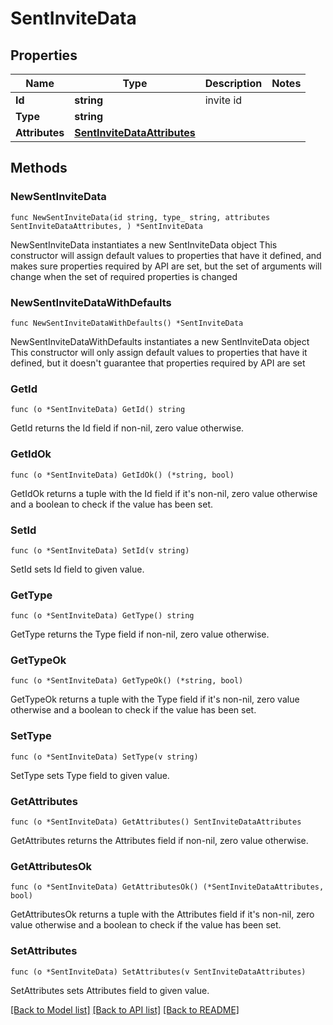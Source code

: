 # SentInviteData

## Properties

Name | Type | Description | Notes
------------ | ------------- | ------------- | -------------
**Id** | **string** | invite id | 
**Type** | **string** |  | 
**Attributes** | [**SentInviteDataAttributes**](SentInviteDataAttributes.md) |  | 

## Methods

### NewSentInviteData

`func NewSentInviteData(id string, type_ string, attributes SentInviteDataAttributes, ) *SentInviteData`

NewSentInviteData instantiates a new SentInviteData object
This constructor will assign default values to properties that have it defined,
and makes sure properties required by API are set, but the set of arguments
will change when the set of required properties is changed

### NewSentInviteDataWithDefaults

`func NewSentInviteDataWithDefaults() *SentInviteData`

NewSentInviteDataWithDefaults instantiates a new SentInviteData object
This constructor will only assign default values to properties that have it defined,
but it doesn't guarantee that properties required by API are set

### GetId

`func (o *SentInviteData) GetId() string`

GetId returns the Id field if non-nil, zero value otherwise.

### GetIdOk

`func (o *SentInviteData) GetIdOk() (*string, bool)`

GetIdOk returns a tuple with the Id field if it's non-nil, zero value otherwise
and a boolean to check if the value has been set.

### SetId

`func (o *SentInviteData) SetId(v string)`

SetId sets Id field to given value.


### GetType

`func (o *SentInviteData) GetType() string`

GetType returns the Type field if non-nil, zero value otherwise.

### GetTypeOk

`func (o *SentInviteData) GetTypeOk() (*string, bool)`

GetTypeOk returns a tuple with the Type field if it's non-nil, zero value otherwise
and a boolean to check if the value has been set.

### SetType

`func (o *SentInviteData) SetType(v string)`

SetType sets Type field to given value.


### GetAttributes

`func (o *SentInviteData) GetAttributes() SentInviteDataAttributes`

GetAttributes returns the Attributes field if non-nil, zero value otherwise.

### GetAttributesOk

`func (o *SentInviteData) GetAttributesOk() (*SentInviteDataAttributes, bool)`

GetAttributesOk returns a tuple with the Attributes field if it's non-nil, zero value otherwise
and a boolean to check if the value has been set.

### SetAttributes

`func (o *SentInviteData) SetAttributes(v SentInviteDataAttributes)`

SetAttributes sets Attributes field to given value.



[[Back to Model list]](../README.md#documentation-for-models) [[Back to API list]](../README.md#documentation-for-api-endpoints) [[Back to README]](../README.md)



